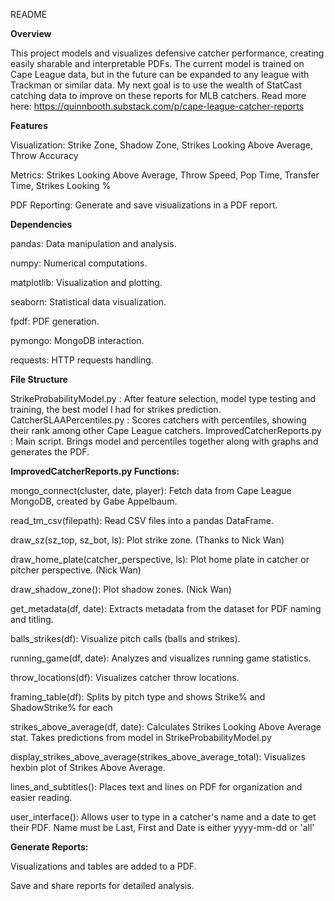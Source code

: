 README

**Overview**

This project models and visualizes defensive catcher performance, creating easily sharable and interpretable PDFs. 
The current model is trained on Cape League data, but in the future can be expanded to any league with Trackman or similar data. 
My next goal is to use the wealth of StatCast catching data to improve on these reports for MLB catchers.
Read more here: https://quinnbooth.substack.com/p/cape-league-catcher-reports

**Features**

  Visualization: Strike Zone, Shadow Zone, Strikes Looking Above Average, Throw Accuracy

  Metrics: Strikes Looking Above Average, Throw Speed, Pop Time, Transfer Time, Strikes Looking %

  PDF Reporting: Generate and save visualizations in a PDF report.

**Dependencies**

  pandas: Data manipulation and analysis.

  numpy: Numerical computations.

  matplotlib: Visualization and plotting.

  seaborn: Statistical data visualization.

  fpdf: PDF generation.

  pymongo: MongoDB interaction.

  requests: HTTP requests handling.

**File Structure**

  StrikeProbabilityModel.py : After feature selection, model type testing and training, the best model I had for strikes prediction.
  CatcherSLAAPercentiles.py : Scores catchers with percentiles, showing their rank among other Cape League catchers.
  ImprovedCatcherReports.py : Main script. Brings model and percentiles together along with graphs and generates the PDF.

**ImprovedCatcherReports.py Functions:**

  mongo_connect(cluster, date, player): Fetch data from Cape League MongoDB, created by Gabe Appelbaum.

  read_tm_csv(filepath): Read CSV files into a pandas DataFrame.

  draw_sz(sz_top, sz_bot, ls): Plot strike zone. (Thanks to Nick Wan)

  draw_home_plate(catcher_perspective, ls): Plot home plate in catcher or pitcher perspective. (Nick Wan)

  draw_shadow_zone(): Plot shadow zones. (Nick Wan)

  get_metadata(df, date): Extracts metadata from the dataset for PDF naming and titling.

  balls_strikes(df): Visualize pitch calls (balls and strikes).

  running_game(df, date): Analyzes and visualizes running game statistics.

  throw_locations(df): Visualizes catcher throw locations.

  framing_table(df): Splits by pitch type and shows Strike% and ShadowStrike% for each

  strikes_above_average(df, date): Calculates Strikes Looking Above Average stat. Takes predictions from model in StrikeProbabilityModel.py
  
  display_strikes_above_average(strikes_above_average_total): Visualizes hexbin plot of Strikes Above Average.

  lines_and_subtitles(): Places text and lines on PDF for organization and easier reading.

  user_interface(): Allows user to type in a catcher's name and a date to get their PDF. Name must be Last, First and Date is either yyyy-mm-dd or 'all'

**Generate Reports:**

  Visualizations and tables are added to a PDF.

  Save and share reports for detailed analysis.

